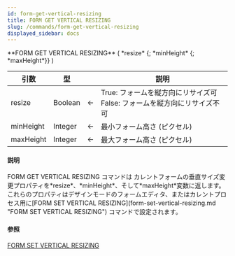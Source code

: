 ```yaml
---
id: form-get-vertical-resizing
title: FORM GET VERTICAL RESIZING
slug: /commands/form-get-vertical-resizing
displayed_sidebar: docs
---
```


<!--REF #_command_.FORM GET VERTICAL RESIZING.Syntax-->**FORM GET VERTICAL RESIZING** ( *resize* {; *minHeight* {; *maxHeight*}} )<!-- END REF-->
<!--REF #_command_.FORM GET VERTICAL RESIZING.Params-->
| 引数 | 型 |  | 説明 |
| --- | --- | --- | --- |
| resize | Boolean | &larr; | True: フォームを縦方向にリサイズ可<br/>False: フォームを縦方向にリサイズ不可 |
| minHeight | Integer | &larr; | 最小フォーム高さ (ピクセル) |
| maxHeight | Integer | &larr; | 最大フォーム高さ (ピクセル) |

<!-- END REF-->

#### 説明 

<!--REF #_command_.FORM GET VERTICAL RESIZING.Summary-->FORM GET VERTICAL RESIZING コマンドは カレントフォームの垂直サイズ変更プロパティを*resize*、*minHeight*、そして*maxHeight*変数に返します。<!-- END REF-->これらのプロパティはデザインモードのフォームエディタ、またはカレントプロセス用に[FORM SET VERTICAL RESIZING](form-set-vertical-resizing.md "FORM SET VERTICAL RESIZING") コマンドで設定されます。 

#### 参照 

[FORM SET VERTICAL RESIZING](form-set-vertical-resizing.md)  